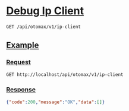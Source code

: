# [Debug Ip Client]()

<!--
@category Internal
-->

```bash
GET /api/otomax/v1/ip-client
```

## [Example]()

### [Request]()

```bash
GET http://localhost/api/otomax/v1/ip-client
```

### [Response]()

```json
{"code":200,"message":"OK","data":[]}
```